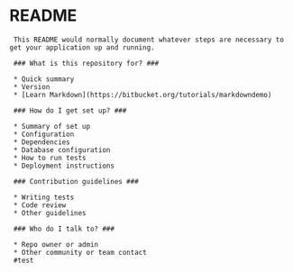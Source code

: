 # README #
     
     This README would normally document whatever steps are necessary to get your application up and running.
     
     ### What is this repository for? ###
     
     * Quick summary
     * Version
     * [Learn Markdown](https://bitbucket.org/tutorials/markdowndemo)
     
     ### How do I get set up? ###
     
     * Summary of set up
     * Configuration
     * Dependencies
     * Database configuration
     * How to run tests
     * Deployment instructions
     
     ### Contribution guidelines ###
     
     * Writing tests
     * Code review
     * Other guidelines
     
     ### Who do I talk to? ###
     
     * Repo owner or admin
     * Other community or team contact
     #test